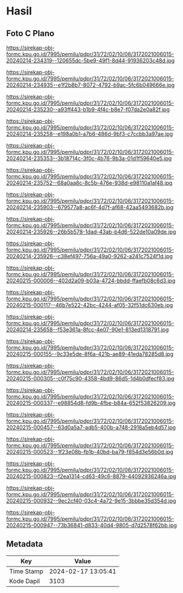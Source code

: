 # Hasil

## Foto C Plano

https://sirekap-obj-formc.kpu.go.id/7995/pemilu/pdpr/31/72/02/10/06/3172021006015-20240214-234319--120655dc-5be9-49f1-8d44-91936203c48d.jpg

https://sirekap-obj-formc.kpu.go.id/7995/pemilu/pdpr/31/72/02/10/06/3172021006015-20240214-234935--e1f2b8b7-8072-4792-b9ac-5fc6b049666e.jpg

https://sirekap-obj-formc.kpu.go.id/7995/pemilu/pdpr/31/72/02/10/06/3172021006015-20240214-235230--a93ff443-b1b9-4f4c-b8e7-f07da2e0a82f.jpg

https://sirekap-obj-formc.kpu.go.id/7995/pemilu/pdpr/31/72/02/10/06/3172021006015-20240214-235258--e198a0b1-a7b6-486d-9bf3-c7ccbb3a97ae.jpg

https://sirekap-obj-formc.kpu.go.id/7995/pemilu/pdpr/31/72/02/10/06/3172021006015-20240214-235353--3b18714c-3f0c-4b76-9b3a-01d1f59640e5.jpg

https://sirekap-obj-formc.kpu.go.id/7995/pemilu/pdpr/31/72/02/10/06/3172021006015-20240214-235752--68a0aa8c-8c5b-476e-938d-e98110a1af48.jpg

https://sirekap-obj-formc.kpu.go.id/7995/pemilu/pdpr/31/72/02/10/06/3172021006015-20240214-235903--679577a8-ac6f-4d7f-af68-42aa5493682b.jpg

https://sirekap-obj-formc.kpu.go.id/7995/pemilu/pdpr/31/72/02/10/06/3172021006015-20240214-235926--26b5b578-1dad-43ab-b4d6-522de10a09de.jpg

https://sirekap-obj-formc.kpu.go.id/7995/pemilu/pdpr/31/72/02/10/06/3172021006015-20240214-235926--c38ef497-756a-49a0-9262-a241c7524f1d.jpg

https://sirekap-obj-formc.kpu.go.id/7995/pemilu/pdpr/31/72/02/10/06/3172021006015-20240215-000006--402d2a09-b03a-4724-bbdd-ffaefb08c6d3.jpg

https://sirekap-obj-formc.kpu.go.id/7995/pemilu/pdpr/31/72/02/10/06/3172021006015-20240215-000117--46b7e522-42bc-4244-af05-32f51dc630eb.jpg

https://sirekap-obj-formc.kpu.go.id/7995/pemilu/pdpr/31/72/02/10/06/3172021006015-20240214-235658--f53e361a-8fcc-4e07-90e1-813ed1318791.jpg

https://sirekap-obj-formc.kpu.go.id/7995/pemilu/pdpr/31/72/02/10/06/3172021006015-20240215-000155--9c33e5de-8f6a-421b-ae89-41eda78285d8.jpg

https://sirekap-obj-formc.kpu.go.id/7995/pemilu/pdpr/31/72/02/10/06/3172021006015-20240215-000305--c0f75c90-4358-4bd9-86d5-1d4b0dfecf83.jpg

https://sirekap-obj-formc.kpu.go.id/7995/pemilu/pdpr/31/72/02/10/06/3172021006015-20240215-000337--e98854d8-fd9b-4fbe-b84a-652f53826209.jpg

https://sirekap-obj-formc.kpu.go.id/7995/pemilu/pdpr/31/72/02/10/06/3172021006015-20240215-000457--63d0a5a7-adb5-400b-a748-2918a5eb4d57.jpg

https://sirekap-obj-formc.kpu.go.id/7995/pemilu/pdpr/31/72/02/10/06/3172021006015-20240215-000523--1f23e08b-fb1b-40bd-ba79-f854d3e56b0d.jpg

https://sirekap-obj-formc.kpu.go.id/7995/pemilu/pdpr/31/72/02/10/06/3172021006015-20240215-000823--f2ea1314-cd63-49c6-8879-44092936246a.jpg

https://sirekap-obj-formc.kpu.go.id/7995/pemilu/pdpr/31/72/02/10/06/3172021006015-20240215-000932--9ec2cf40-03c4-4a72-9e15-3bbbe35d354d.jpg

https://sirekap-obj-formc.kpu.go.id/7995/pemilu/pdpr/31/72/02/10/06/3172021006015-20240215-000947--73b36841-d833-40d4-9805-d7d2578f62bb.jpg


## Metadata

| Key        | Value               |
| ---------- | ------------------- |
| Time Stamp | 2024-02-17 13:05:41 |
| Kode Dapil | 3103                |



